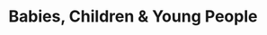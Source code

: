 ---
layout: sidebar-gateway
sidebar_align: right
title: Babies, Children & Young People
tilestag: tiles-children-young-people
permalink: /children-young-people/index.html
intro_paragraph: |-
  Children and young people respond exceptionally well to Acupuncture, often very rapidly and with minimal treatment. Younger children often don't even need needles, other treatment methods being options, but almost all children happily accept Acupuncture treatment.  It is a gentle effective choice that resolves problems without the harmful side-effects of some medications.

  In treating adults I quickly learned that some people's long standing health problems had their beginnings as something much less serious in their childhood or adolescence. I realised that if I treated children then, in some, I would be stopping problems that could blight their entire adult life. **This is part of why I am particularly passionate about treating children and young people.**

  The first child I treated was my son.  When he was 2 1/2, he gradually developed, over the course of 5 days,  a very painful and worsening ear infection. I prefer to avoid antibiotics if possible. I treated him in the evening, by the following morning he was much improved and I treated him again and, by the evening it had completely cleared. I am used to Acupuncture producing great changes for people but I was quite astonished, it was my first experience of just how amazing Acupuncture can be for children. **No drugs, no antibiotics, just 4 tiny needles, twice.**

  <blockquote class="emph"> If you are a parent or guardian you will understand first hand, the depth of how much we care for our children. I bring that passion, sensitivity and care to all of my young patients and those who care for them.</blockquote>
---